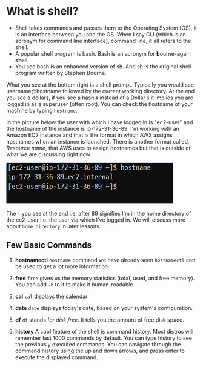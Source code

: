 # What is shell?

- Shell takes commands and passes them to the Operating System (OS), it is an interface between you and the OS. When I say CLI (which is an acronym for command line interface), command line, it all refers to the shell.
- A popular shell program is bash. Bash is an acronym for **b**ourne-**a**gain **sh**ell.
- You see bash is an enhanced version of sh. And sh is the original shell program written by Stephen Bourne.

What you see at the bottom right is a shell prompt. Typically you would see username@hostname followed by the current working directory. At the end you see a dollar`$`, if you see a hash `#` instead of a Dollar `$` it implies you are logged in as a superuser (often root).
You can check the hostname of your machine by typing `hostname`.

In the picture below the user with which I have logged in is "ec2-user" and the hostname of the instance is ip-172-31-36-89. I'm working with an Amazon EC2 instance and that is the format in which AWS assigns hostnames when an instance is launched. There is another format called, *Resource name*, that AWS uses to assign hostnames but that is outside of what we are discussing right now.

![Alt text](/images/hostname.png)

The `~` you see at the end i.e. after 89 signifies I'm in the home directory of the ec2-user i.e. the user via which I've logged in. We will discuss more about `home directory` in later lessons.


## Few Basic Commands

 1. **hostnamectl** 
 `hostname` command we have already seen `hostnamectl` can be used to get a lot more information
 2. **free**
 `free` gives us the memory statistics (total, used, and free memory). You can add `-h` to it to make it human-readable.
 
 3. **cal**
 `cal` displays the calendar
 
 4. **date**
 `date` displays today's date, based on your system's configuration.
 
 5. **df**
 `df` stands for *disk free*. It tells you the amount of free disk space.
 6. **history**
 A cool feature of the shell is command history. Most distros will remember last 1000 commands by default. You can type history to see the previously executed commands.
You can navigate through the command history using the up and down arrows, and press enter to execute the displayed command.

